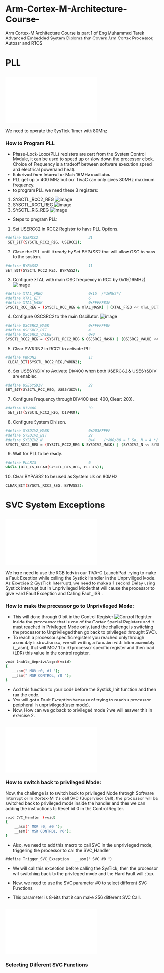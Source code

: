 # Arm-Cortex-M-Architecture-Course-
Arm Cortex-M Architecture Course is part 1 of Eng Muhammed Tarek Advanced Embedded System Diploma that Covers Arm Cortex Processor, Autosar and RTOS 
# PLL
## ![Exercise 1](<PLL_Exercise1/main.c>)
We need to operate the SysTick Timer with 80Mhz
### How to Program PLL
- Phase-Lock-Loop(PLL) registers are part from the System Control Module, it can be used to speed up or slow down the processor clock. Choice of Frequency is a tradeoff between software execution speed and electrical power(and heat). 
- It derived from Internal or Main 16MHz oscillator.
- PLL get up to 400 MHz but our TivaC can only gives 80MHz maximum frequency.
- to program PLL we need these 3 registers:
1. SYSCTL_RCC2_REG ![image](<Images/Run-Mode Clock Configuration 2 (System Control Module).PNG>)
2. SYSCTL_RCC1_REG ![image](<Images/Run-Mode Clock Configuration (System Control Module).PNG>)
3. SYSCTL_RIS_REG  ![image](<Images/Raw Interrupt Status Register (System Control Module).PNG>)
- Steps to program PLL: 
1. Set USERCC2 in RCC2 Register to have PLL Options.
```bash 
#define USERCC2                       31
 SET_BIT(SYSCTL_RCC2_REG, USERCC2);   
 ```
2. Close the PLL until it ready by Set BYPASS2 that will allow OSC to pass to the system.
```bash 
#define BYPASS2                       11
SET_BIT(SYSCTL_RCC2_REG, BYPASS2);
```
3. Configure XTAL with main OSC frequency in RCC by 0x15(16MHz).
 ![image](<Images/XTAL Frequencies.PNG>)
```bash 
#define XTAL_FREQ                     0x15  /*16MHz*/
#define XTAL_BIT                      6
#define XTAL_MASK                     0xFFFFF83F
SYSCTL_RCC_REG = (SYSCTL_RCC_REG & XTAL_MASK) | (XTAL_FREQ << XTAL_BIT);
```
4. Configure OSCSRC2 to the main Oscillator.
 ![image](<Images/OSCRC2 Selection.PNG>)
```bash 
#define OSCSRC2_MASK                  0xFFFFFF8F
#define OSCSRC2_BIT                   4
#define OSCSRC2_VALUE                 0x0
SYSCTL_RCC2_REG = (SYSCTL_RCC2_REG & OSCSRC2_MASK) | (OSCSRC2_VALUE << OSCSRC2_BIT); 
```
5. Clear PWRDN2 in RCC2 to activate PLL.
```bash 
#define PWRDN2                        13
 CLEAR_BIT(SYSCTL_RCC2_REG,PWRDN2);
```
6. Set USESYSDIV to Activate DIV400 when both USERCC2 & USESYSDIV are enabled.
```bash 
#define USESYSDIV                     22
SET_BIT(SYSCTL_RCC_REG, USESYSDIV);
```
7. Configure Frequency through DIV400 (set: 400, Clear: 200).
```bash 
#define DIV400                        30
 SET_BIT(SYSCTL_RCC2_REG, DIV400); 
```
8. Configure System Divison.
```bash 
#define SYSDIV2_MASK                  0xD03FFFFF
#define SYSDIV2_BIT                   22
#define SYSDIV2_N                     0x4    /*400/80 = 5 So, N = 4 */
SYSCTL_RCC2_REG = (SYSCTL_RCC2_REG & SYSDIV2_MASK) | (SYSDIV2_N << SYSDIV2_BIT); 
```
9. Wait for PLL to be ready.
```bash 
#define PLLRIS                        6
while (BIT_IS_CLEAR(SYSCTL_RIS_REG, PLLRIS));        
```
10. Clear BYPASS2 to be used as System clk on 80MHz
```bash 
CLEAR_BIT(SYSCTL_RCC2_REG, BYPASS2);  
```



# SVC System Exceptions
## ![Exerise 1](<SVC_Exercise 1/main.c>)
We here need to use the RGB leds in our TIVA-C LaunchPad trying to make a Fault Exeption while calling the Systick Handler in the 
Unpriviliged Mode. 
As Exercise 2 (SysTick Interrupt), we need to make a 1 second Delay using Systick interrupt but in Unprivileged Mode that will cause the processor to give Hard Fault Exception and Calling Fault_ISR .

### How to make the processor go to Unprivileged Mode:
- This will done through 0 bit in the Control Register  ![Control Register](<Images/Control Register (Processor Specific).PNG>) inside the prcocessor that is one of the Cortex Special Registers and it must reached in Privileged Mode only. (and the challenge is switching the processor to Unprivileged then go back to privileged throught SVC).
- To reach a processor specific registers you reached only through assembly instruction so, we will writing a function with inline assembly (__asm), that will MOV 1 to r0 processor specific register and then load (LDR) this value in the control register.
```bash
void Enable_Unprivileged(void)
{
   __asm(" MOV r0, #1 ");
   __asm(" MSR CONTROL, r0 ");
}
```
- Add this function to your code before the Systick_Init function and then run the code.
- You will got a Fault Exception because of trying to reach a processor peripheral in unprivileged(user mode).
- Now, How can we go back to privileged mode ? we will answer this in exercise 2.

## ![Exercise 2](<SVC_Exercise 2/main.c>) 

### How to switch back to privileged Mode:
Now, the challenge is to switch back to privileged Mode through Software Interrupt or In Cortex-M It's call SVC (Supervisor Call), the processor will be switched back to privileged mode inside the handler and then we can adding the instructions to Reset bit 0 in the Control Regiter.
```bash 
void SVC_Handler (void)
{
    __asm(" MOV r0, #0 ");
    __asm(" MSR CONTROL, r0");
}
```
- Also, we need to add this macro to call SVC in the unprivileged mode, triggering the processor to call the SVC_Handler
```
#define Trigger_SVC_Exception   __asm(" SVC #0 ")
```
- We will call this exception before calling the SysTick, then the processor will switching back to the privileged mode and the Hard Fault will stop.

- Now, we need to use the SVC parameter #0 to select different SVC Functions
- This parameter is 8-bits that it can make 256 different SVC Call.

## ![Exercise 3](<SVC_Exercise 3/main.c>)
### Selecting Different SVC Functions